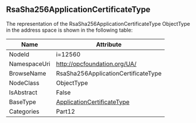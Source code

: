 <!-- objecttype -->
## RsaSha256ApplicationCertificateType
  
<!-- end of text -->
The representation of the RsaSha256ApplicationCertificateType ObjectType in the address space is shown in the following table:  

|Name|Attribute|
|---|---|
|NodeId|i=12560|
|NamespaceUri|http://opcfoundation.org/UA/|
|BrowseName|RsaSha256ApplicationCertificateType|
|NodeClass|ObjectType|
|IsAbstract|False|
|BaseType|[ApplicationCertificateType](../../../Part12/ObjectTypes/ApplicationCertificateType/readme.md)|
|Categories|Part12|

